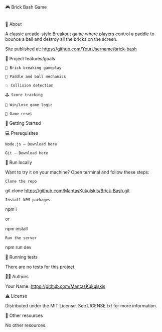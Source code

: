 🎮 Brick Bash Game  
<br>

🌟 About

A classic arcade-style Breakout game where players control a paddle to bounce a ball and destroy all the bricks on the screen.

Site published at: https://github.com/YourUsername/brick-bash

🎯 Project features/goals

    🧱 Brick breaking gameplay

    🏓 Paddle and ball mechanics

    💥 Collision detection

    🕹️ Score tracking

    🎉 Win/Lose game logic

    🔁 Game reset

🧰 Getting Started

💻 Prerequisites

    Node.js – Download here

    Git – Download here

🏃 Run locally

Want to try it on your machine? Open terminal and follow these steps:

    Clone the repo

git clone https://github.com/MantasKukulskis/Brick-Bash.git

    Install NPM packages

npm i

or

npm install

    Run the server

npm run dev

🧪 Running tests

There are no tests for this project.

👨‍💻 Authors

Your Name: https://github.com/MantasKukulskis

⚠️ License

Distributed under the MIT License. See LICENSE.txt for more information.

🔗 Other resources

No other resources.
